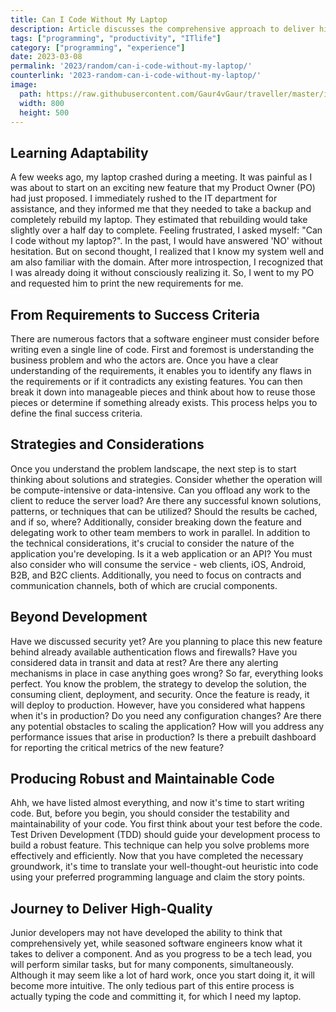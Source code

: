 ```yaml
---
title: Can I Code Without My Laptop
description: Article discusses the comprehensive approach to deliver high-quality code, from business problem to producing robust maintainable code, considering technical strategies, deployment, security, and post-production activities.
tags: ["programming", "productivity", "ITlife"]
category: ["programming", "experience"]
date: 2023-03-08
permalink: '2023/random/can-i-code-without-my-laptop/'
counterlink: '2023-random-can-i-code-without-my-laptop/'
image:
  path: https://raw.githubusercontent.com/Gaur4vGaur/traveller/master/images/random/2023-03-08-can-i-code-without-my-laptop.png
  width: 800
  height: 500
---
```



## Learning Adaptability
A few weeks ago, my laptop crashed during a meeting. It was painful as I was about to start on an exciting new feature that my Product Owner (PO) had just proposed. I immediately rushed to the IT department for assistance, and they informed me that they needed to take a backup and completely rebuild my laptop. They estimated that rebuilding would take slightly over a half day to complete.
Feeling frustrated, I asked myself: "Can I code without my laptop?". In the past, I would have answered 'NO' without hesitation. But on second thought, I realized that I know my system well and am also familiar with the domain. After more introspection, I recognized that I was already doing it without consciously realizing it. So, I went to my PO and requested him to print the new requirements for me.

## From Requirements to Success Criteria
There are numerous factors that a software engineer must consider before writing even a single line of code. First and foremost is understanding the business problem and who the actors are. Once you have a clear understanding of the requirements, it enables you to identify any flaws in the requirements or if it contradicts any existing features. You can then break it down into manageable pieces and think about how to reuse those pieces or determine if something already exists. This process helps you to define the final success criteria.

## Strategies and Considerations
Once you understand the problem landscape, the next step is to start thinking about solutions and strategies. Consider whether the operation will be compute-intensive or data-intensive. Can you offload any work to the client to reduce the server load? Are there any successful known solutions, patterns, or techniques that can be utilized? Should the results be cached, and if so, where? Additionally, consider breaking down the feature and delegating work to other team members to work in parallel.
In addition to the technical considerations, it's crucial to consider the nature of the application you're developing. Is it a web application or an API? You must also consider who will consume the service - web clients, iOS, Android, B2B, and B2C clients. Additionally, you need to focus on contracts and communication channels, both of which are crucial components.

## Beyond Development
Have we discussed security yet? Are you planning to place this new feature behind already available authentication flows and firewalls? Have you considered data in transit and data at rest? Are there any alerting mechanisms in place in case anything goes wrong?
So far, everything looks perfect. You know the problem, the strategy to develop the solution, the consuming client, deployment, and security. Once the feature is ready, it will deploy to production. However, have you considered what happens when it's in production? Do you need any configuration changes? Are there any potential obstacles to scaling the application? How will you address any performance issues that arise in production? Is there a prebuilt dashboard for reporting the critical metrics of the new feature?

## Producing Robust and Maintainable Code
Ahh, we have listed almost everything, and now it's time to start writing code. But, before you begin, you should consider the testability and maintainability of your code. You first think about your test before the code. Test Driven Development (TDD) should guide your development process to build a robust feature. This technique can help you solve problems more effectively and efficiently.
Now that you have completed the necessary groundwork, it's time to translate your well-thought-out heuristic into code using your preferred programming language and claim the story points.

## Journey to Deliver High-Quality
Junior developers may not have developed the ability to think that comprehensively yet, while seasoned software engineers know what it takes to deliver a component. And as you progress to be a tech lead, you will perform similar tasks, but for many components, simultaneously. Although it may seem like a lot of hard work, once you start doing it, it will become more intuitive. The only tedious part of this entire process is actually typing the code and committing it, for which I need my laptop.



